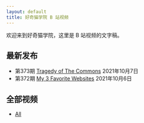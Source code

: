 ```yaml
---
layout: default
title: 好奇猫学院 B 站视频
---
```


欢迎来到好奇猫学院，这里是 B 站视频的文字稿。

## 最新发布
 
- 第373期 [Tragedy of The Commons](373) 2021年10月7日  
- 第372期 [My 3 Favorite Websites](372) 2021年10月6日  

## 全部视频

- [All](all.md)
